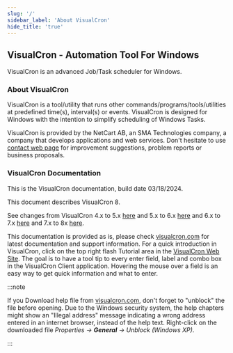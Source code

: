 ```yaml
---
slug: '/'
sidebar_label: 'About VisualCron'
hide_title: 'true'
---
```


## VisualCron - Automation Tool For Windows

VisualCron is an advanced Job/Task scheduler for Windows.

### About VisualCron

VisualCron is a tool/utility that runs other commands/programs/tools/utilities at predefined time(s), interval(s) or events. VisualCron is designed for Windows with the intention to simplify scheduling of Windows Tasks.
 
VisualCron is provided by the NetCart AB, an SMA Technologies company, a company that develops applications and web services. Don't hesitate to use [contact web page](https://www.visualcron.com/contact.aspx) for improvement suggestions, problem reports or business proposals.

### VisualCron Documentation

This is the VisualCron documentation, build date 03/18/2024.
 
This document describes VisualCron 8.
 
See changes from VisualCron 4.x to 5.x [here](../get-visualcron/upgrade-4to5) and 5.x to 6.x [here](../get-visualcron/upgrade-5to6) and 6.x to 7.x [here](../get-visualcron/upgrade-6to7) and 7.x to 8x [here](../get-visualcron/upgrade-7to8).
 
This documentation is provided as is, please check [visualcron.com](https://www.visualcron.com) for latest documentation and support information. For a quick introduction in VisualCron, click on the top right flash Tutorial area in the [VisualCron Web Site](http://www.visualcron.com/tutorials.aspx). The goal is to have a tool tip to every enter field, label and combo box in the VisualCron Client application. Hovering the mouse over a field is an easy way to get quick information and what to enter.
 
:::note 

If you Download help file from [visualcron.com](https://www.visualcron.com), don't forget to "unblock" the file before opening. Due to the Windows security system, the help chapters might show an "Illegal address" message indicating a wrong address entered in an internet browser, instead of the help text. Right-click on the downloaded file _Properties -> **General** -> Unblock (Windows XP)_.

:::